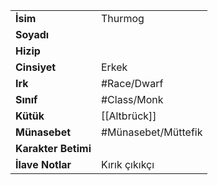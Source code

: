 |  |  |
|---|---|
| **İsim** | Thurmog|
| **Soyadı** | |
| **Hizip** | |
| **Cinsiyet** | Erkek|
| **Irk** | #Race/Dwarf|
| **Sınıf** | #Class/Monk|
| **Kütük** | [[Altbrück]]|
| **Münasebet** | #Münasebet/Müttefik|
| **Karakter Betimi** | |
| **İlave Notlar** | Kırık çıkıkçı|
